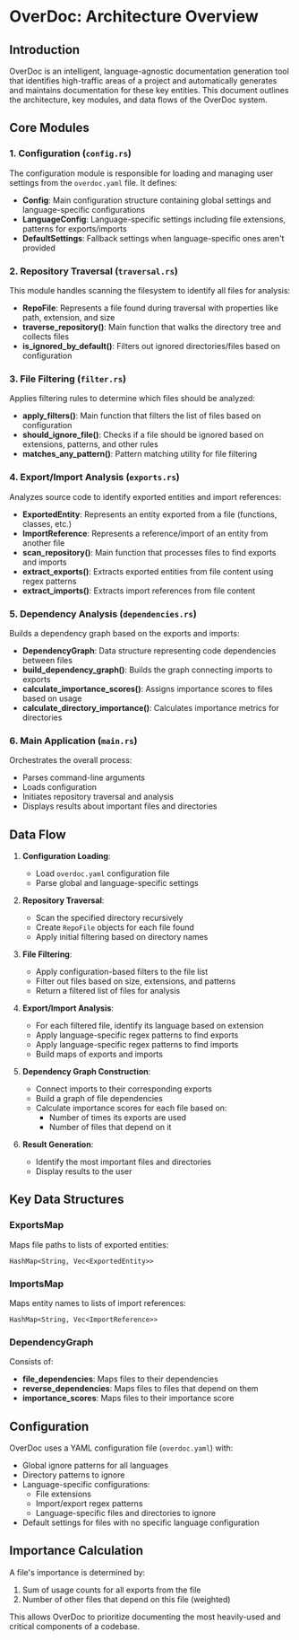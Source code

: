 # OverDoc: Architecture Overview

## Introduction

OverDoc is an intelligent, language-agnostic documentation generation tool that identifies high-traffic areas of a project and automatically generates and maintains documentation for these key entities. This document outlines the architecture, key modules, and data flows of the OverDoc system.

## Core Modules

### 1. Configuration (`config.rs`)

The configuration module is responsible for loading and managing user settings from the `overdoc.yaml` file. It defines:

- **Config**: Main configuration structure containing global settings and language-specific configurations
- **LanguageConfig**: Language-specific settings including file extensions, patterns for exports/imports
- **DefaultSettings**: Fallback settings when language-specific ones aren't provided

### 2. Repository Traversal (`traversal.rs`)

This module handles scanning the filesystem to identify all files for analysis:

- **RepoFile**: Represents a file found during traversal with properties like path, extension, and size
- **traverse_repository()**: Main function that walks the directory tree and collects files
- **is_ignored_by_default()**: Filters out ignored directories/files based on configuration

### 3. File Filtering (`filter.rs`)

Applies filtering rules to determine which files should be analyzed:

- **apply_filters()**: Main function that filters the list of files based on configuration
- **should_ignore_file()**: Checks if a file should be ignored based on extensions, patterns, and other rules
- **matches_any_pattern()**: Pattern matching utility for file filtering

### 4. Export/Import Analysis (`exports.rs`)

Analyzes source code to identify exported entities and import references:

- **ExportedEntity**: Represents an entity exported from a file (functions, classes, etc.)
- **ImportReference**: Represents a reference/import of an entity from another file
- **scan_repository()**: Main function that processes files to find exports and imports
- **extract_exports()**: Extracts exported entities from file content using regex patterns
- **extract_imports()**: Extracts import references from file content

### 5. Dependency Analysis (`dependencies.rs`)

Builds a dependency graph based on the exports and imports:

- **DependencyGraph**: Data structure representing code dependencies between files
- **build_dependency_graph()**: Builds the graph connecting imports to exports
- **calculate_importance_scores()**: Assigns importance scores to files based on usage
- **calculate_directory_importance()**: Calculates importance metrics for directories

### 6. Main Application (`main.rs`)

Orchestrates the overall process:

- Parses command-line arguments
- Loads configuration
- Initiates repository traversal and analysis
- Displays results about important files and directories

## Data Flow

1. **Configuration Loading**:
   - Load `overdoc.yaml` configuration file
   - Parse global and language-specific settings

2. **Repository Traversal**:
   - Scan the specified directory recursively
   - Create `RepoFile` objects for each file found
   - Apply initial filtering based on directory names

3. **File Filtering**:
   - Apply configuration-based filters to the file list
   - Filter out files based on size, extensions, and patterns
   - Return a filtered list of files for analysis

4. **Export/Import Analysis**:
   - For each filtered file, identify its language based on extension
   - Apply language-specific regex patterns to find exports
   - Apply language-specific regex patterns to find imports
   - Build maps of exports and imports

5. **Dependency Graph Construction**:
   - Connect imports to their corresponding exports
   - Build a graph of file dependencies
   - Calculate importance scores for each file based on:
     - Number of times its exports are used
     - Number of files that depend on it

6. **Result Generation**:
   - Identify the most important files and directories
   - Display results to the user

## Key Data Structures

### ExportsMap

Maps file paths to lists of exported entities:
```
HashMap<String, Vec<ExportedEntity>>
```

### ImportsMap

Maps entity names to lists of import references:
```
HashMap<String, Vec<ImportReference>>
```

### DependencyGraph

Consists of:
- **file_dependencies**: Maps files to their dependencies
- **reverse_dependencies**: Maps files to files that depend on them
- **importance_scores**: Maps files to their importance score

## Configuration

OverDoc uses a YAML configuration file (`overdoc.yaml`) with:

- Global ignore patterns for all languages
- Directory patterns to ignore
- Language-specific configurations:
  - File extensions
  - Import/export regex patterns
  - Language-specific files and directories to ignore
- Default settings for files with no specific language configuration

## Importance Calculation

A file's importance is determined by:
1. Sum of usage counts for all exports from the file
2. Number of other files that depend on this file (weighted)

This allows OverDoc to prioritize documenting the most heavily-used and critical components of a codebase. 